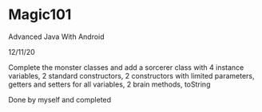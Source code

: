 # Magic101

Advanced Java With Android

12/11/20

Complete the monster classes and add a sorcerer class with 
4 instance variables, 2 standard constructors, 
2 constructors with limited parameters, getters and setters 
for all variables, 2 brain methods, toString

Done by myself and completed
